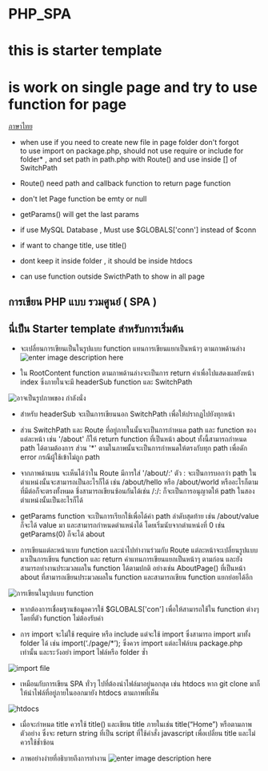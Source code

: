 # PHP_SPA
# this is starter template
# is work on single page and try to use function for page 
[ภาษาไทย](#%E0%B8%81%E0%B8%B2%E0%B8%A3%E0%B9%80%E0%B8%82%E0%B8%B5%E0%B8%A2%E0%B8%99-php-%E0%B9%81%E0%B8%9A%E0%B8%9A-%E0%B8%A3%E0%B8%A7%E0%B8%A1%E0%B8%A8%E0%B8%B9%E0%B8%99%E0%B8%A2%E0%B9%8C--spa-)
 - when use if you need to create new file in page folder don't forgot  
   to use import on package.php, should not use require or include for  
   folder* , and set path in path.php with Route() and use inside [] of
              SwitchPath
 
 - Route() need path and callback function to return page function

- don't let Page function be emty or null

- getParams() will get the last params

- if use MySQL Database , Must use $GLOBALS['conn'] instead of $conn

 - if want to change title, use title() 

- dont keep it inside folder , it should be inside htdocs

- can use function outside SwicthPath to show in all page

## การเขียน PHP แบบ รวมศูนย์ ( SPA )

 

## นี่เป็น Starter template สำหรับการเริ่มต้น

- จะเปลี่ยนการเขียนเป็นในรูปแบบ function แทนการเขียนแยกเป็นหน้าๆ ตามภาพด้านล่าง
![enter image description here](https://video.fubp1-1.fna.fbcdn.net/v/t39.30808-6/284551698_384648273626504_1609400707294192179_n.png?_nc_cat=106&ccb=1-7&_nc_sid=730e14&_nc_ohc=pwDeTxlOs3cAX_2vnRJ&_nc_ht=video.fubp1-1.fna&oh=00_AT8PjnA5Xo7Emvv9If8beQSA0wnKvJ0lbM-ICtP0spiCIg&oe=6295D40C)

 - ใน RootContent function ตามภาพด้านล่างจะเป็นการ return ค่าเพื่อไปแสดงผลยังหน้า index ซึ่งภายในจะมี headerSub function และ SwitchPath

![อาจเป็นรูปภาพของ กำลังนั่ง](https://video.fubp1-1.fna.fbcdn.net/v/t39.30808-6/284486730_384648380293160_6865668386188902373_n.png?_nc_cat=111&ccb=1-7&_nc_sid=730e14&_nc_ohc=jkSXNjer7-8AX9SmY6f&_nc_ht=video.fubp1-1.fna&oh=00_AT_VhG7QMRCMM4-R6YS_JFD3gM6TTNLw50hlMZQpF_FUFQ&oe=6295C8A6)

- สำหรับ headerSub จะเป็นการเขียนนอก SwitchPath เพื่อให้ปรากฏไปยังทุกหน้า
- ส่วน SwitchPath และ Route ที่อยู่ภายในนั้นจะเป็นการกำหนด path และ function ของแต่ละหน้า เช่น '/about' ก็ให้ return function ที่เป็นหน้า about ทั้งนี้สามารถกำหนด path ได้ตามต้องการ ส่วน '*' ตามในภาพนั้นจะเป็นการกำหนดให้ตรงกับทุก path เพื่อดัก error กรณีผู้ใช้เข้าไม่ถูก path
- จากภาพด้านบน จะเห็นได้ว่าใน Route มีการใส่ '/about/:' ตัว : จะเป็นการบอกว่า path ในตำแหน่งนั้นจะสามารถเป็นอะไรก็ได้ เช่น /about/hello หรือ /about/world หรืออะไรก็ตามที่มีต่อก็จะตรงทั้งหมด ชึ่งสามารถเขียนซ้อนกันได้เช่น /:/: ก็จะเป็นการอนุญาตให้ path ในสองตำแหน่งนั้นเป็นอะไรก็ได้

- getParams function จะเป็นการเรียกใช้เพื่อได้ค่า path ลำดับสุดท้าย เช่น /about/value ก็จะได้ value มา และสามารถกำหนดตำแหน่งได้ โดยเริ่มนับจากตำแหน่งที่ 0 เช่น getParams(0) ก็จะได้ about

- การเขียนแต่ละหน้าแบบ function และนำไปทำงานร่วมกับ Route แต่ละหน้าจะเปลี่ยนรูปแบบมาเป็นการเขียน function และ return ค่าแทนการเขียนแยกเป็นหน้าๆ ตามก่อน และยังสามารถทำงานประมวลผลใน function ได้ตามปกติ อย่างเช่น AboutPage() ที่เป็นหน้า about ที่สามารถเขียนประมวลผลใน function และสามารถเขียน function แยกย่อยได้อีก

![การเขียนในรูปแบบ function](https://video.fubp1-1.fna.fbcdn.net/v/t39.30808-6/284306690_384648356959829_6978952492087751309_n.png?_nc_cat=106&ccb=1-7&_nc_sid=730e14&_nc_ohc=JTw3d4Xf-bAAX-8C_H-&_nc_ht=video.fubp1-1.fna&oh=00_AT9e6d7dAWNm_axSf5XclTaTYFzVN3F4Yshc0-CkoVo0CQ&oe=6295E3AF)

- หากต้องการเชื่อมฐานข้อมูลควรใช้ $GLOBALS['con'] เพื่อให้สามารถใช้ใน function ต่างๆ โดยที่ตัว function ไม่ต้องรับค่า

- การ import จะไม่ใช้ require หรือ include แต่จะใช้ import ซึ่งสามารถ import มาทั้ง folder ได้ เช่น import(‘./page/*’); ซึ่งควร import แต่ละไฟล์บน package.php เท่านั้น และระวังอย่า import ไฟล์หรือ folder ซ้ำ

![import file](https://video.fubp1-1.fna.fbcdn.net/v/t39.30808-6/284483171_384648246959840_1120960904116659377_n.png?_nc_cat=108&ccb=1-7&_nc_sid=730e14&_nc_ohc=3QYcSRJC0XEAX_jIqfW&tn=tUFQlMH_65maGc9_&_nc_ht=video.fubp1-1.fna&oh=00_AT9rIou46tK7znRZoTRZGYumKqxfPCaWwX_O6D4Ht5TMkg&oe=6295F600)

- เหมือนกับการเขียน SPA ทั่วๆ ไปที่ต้องนำไฟล์มาอยู่นอกสุด เช่น htdocs หาก git clone มาก็ให้นำไฟล์ที่อยู่ภายในออกมายัง htdocs ตามภาพที่เห็น

![htdocs](https://video.fubp1-1.fna.fbcdn.net/v/t39.30808-6/284246817_383669577057707_2152403264513107397_n.png?_nc_cat=105&ccb=1-7&_nc_sid=730e14&_nc_ohc=cYRDS2vDD-IAX8OpeT1&tn=tUFQlMH_65maGc9_&_nc_ht=video.fubp1-1.fna&oh=00_AT99f0nbXfLqs1Ai4HbZa3TzUliycIQTRH5hzsOSzgFMHw&oe=629615A7)

- เมื่อจะกำหนด title ควรใช้ title() และเขียน title ภายในเช่น title(“Home”) หรือตามภาพตัวอย่าง ซึ่งจะ return string ที่เป็น script ที่ใช้คำสั่ง javascript เพื่อเปลี่ยน title และไม่ควรใช้ช้ำซ้อน

- ภาพอย่างง่ายที่อธิบายถึงการทำงาน
![enter image description here](https://video.fubp1-1.fna.fbcdn.net/v/t39.30808-6/284201920_384550966969568_3371549898208564415_n.jpg?_nc_cat=109&ccb=1-7&_nc_sid=730e14&_nc_ohc=_OtNFuIvKiQAX8jWgYw&_nc_ht=video.fubp1-1.fna&oh=00_AT9NWpFp3rs8qByWswAJJCWHwZJbDqr4_4j_0o-87qDvPQ&oe=6294E363)


